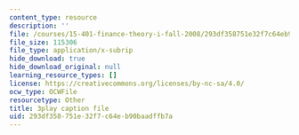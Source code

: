 ```yaml
---
content_type: resource
description: ''
file: /courses/15-401-finance-theory-i-fall-2008/293df358751e32f7c64eb90baadffb7a_hyc8h5T76BE.srt
file_size: 115306
file_type: application/x-subrip
hide_download: true
hide_download_original: null
learning_resource_types: []
license: https://creativecommons.org/licenses/by-nc-sa/4.0/
ocw_type: OCWFile
resourcetype: Other
title: 3play caption file
uid: 293df358-751e-32f7-c64e-b90baadffb7a
---
```

